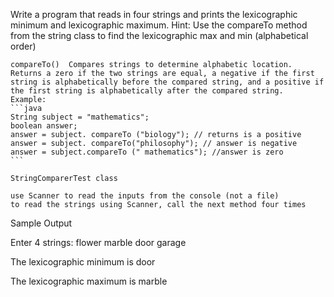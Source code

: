 Write a program that reads in four strings and prints the lexicographic minimum and lexicographic maximum.  Hint:  Use the compareTo method from the string class to find the lexicographic max and min (alphabetical order)

 

    compareTo()  Compares strings to determine alphabetic location.  Returns a zero if the two strings are equal, a negative if the first string is alphabetically before the compared string, and a positive if the first string is alphabetically after the compared string.
    Example:
    ```java
    String subject = "mathematics";
    boolean answer;
    answer = subject. compareTo ("biology"); // returns is a positive
    answer = subject. compareTo("philosophy"); // answer is negative
    answer = subject.compareTo (" mathematics"); //answer is zero
    ```

`StringComparerTest class`

    use Scanner to read the inputs from the console (not a file)
    to read the strings using Scanner, call the next method four times

Sample Output

Enter 4 strings: flower marble door garage

 

The lexicographic minimum is door

The lexicographic maximum is marble

